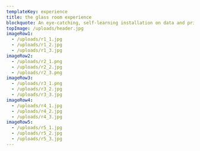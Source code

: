 ```yaml
---
templateKey: experience
title: the glass room experience
blockquote: An eye-catching, self-learning installation on data and privacy you can easily set up and host for your own event, organisation or space. What is personal data in an age when our data is everything but personal? Our websites, apps, social media and 'smart' devices all thrive on the same thing that makes tech companies billions – data. Not just any data, but our data.
topImage: /uploads/header.jpg
imageRow1:
  - /uploads/r1_1.jpg
  - /uploads/r1_2.jpg
  - /uploads/r1_3.jpg
imageRow2:
  - /uploads/r2_1.png
  - /uploads/r2_2.jpg
  - /uploads/r2_3.png
imageRow3:
  - /uploads/r3_1.png
  - /uploads/r3_2.jpg
  - /uploads/r3_3.jpg
imageRow4:
  - /uploads/r4_1.jpg
  - /uploads/r4_2.jpg
  - /uploads/r4_3.jpg
imageRow5:
  - /uploads/r5_1.jpg
  - /uploads/r5_2.jpg
  - /uploads/r5_3.jpg
---
```

